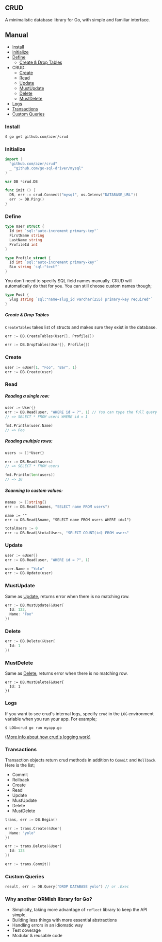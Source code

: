## CRUD

A minimalistic database library for Go, with simple and familiar interface.

## Manual

* [Install](#install)
* [Initialize](#initialize)
* [Define](#define)
  * [Create & Drop Tables](#create-drop--tables)
* CRUD:
  * [Create](#create)
  * [Read](#read)
  * [Update](#update)
  * [MustUpdate](#mustupdate)
  * [Delete](#delete)
  * [MustDelete](#mustdelete)
* [Logs](#logs)
* [Transactions](#transactions)
* [Custom Queries](#custom-queries)

### Install

```bash
$ go get github.com/azer/crud
```

### Initialize

```go
import (
  "github.com/azer/crud"
  _ "github.com/go-sql-driver/mysql"
)

var DB *crud.DB

func init () {
  DB, err := crud.Connect("mysql", os.Getenv("DATABASE_URL"))
  err := DB.Ping()
}
```

### Define

```go
type User struct {
  Id int `sql:"auto-increment primary-key"`
  FirstName string
  LastName string
  ProfileId int
}

type Profile struct {
  Id int `sql:"auto-increment primary-key"`
  Bio string `sql:"text"`
}
```

You don't need to specify SQL field names manually. CRUD will automatically do that for you. You can still choose custom names though;

```go
type Post {
  Slug string `sql:"name=slug_id varchar(255) primary-key required"`
}
```

##### Create & Drop Tables

`CreateTables` takes list of structs and makes sure they exist in the database.

```go
err := DB.CreateTables(User{}, Profile{})

err := DB.DropTables(User{}, Profile{})
```

### Create

```go
user := &User{1, "Foo", "Bar", 1}
err := DB.Create(user)
```

### Read

##### Reading a single row:

```go
user := User{}
err := DB.Read(user, "WHERE id = ?", 1) // You can type the full query if preferred.
// => SELECT * FROM users WHERE id = 1

fmt.Println(user.Name)
// => Foo
```

##### Reading multiple rows:

```go
users := []*User{}

err := DB.Read(&users)
// => SELECT * FROM users

fmt.Println(len(users))
// => 10
```

##### Scanning to custom values:

```go
names := []string{}
err := DB.Read(&names, "SELECT name FROM users")
```

```
name := ""
err := DB.Read(&name, "SELECT name FROM users WHERE id=1")
```

```go
totalUsers := 0
err := DB.Read(&totalUsers, "SELECT COUNT(id) FROM users"
```

### Update

```go
user := &User{}
err := DB.Read(user, "WHERE id = ?", 1)

user.Name = "Yolo"
err := DB.Update(user)
```

### MustUpdate

Same as [Update](#update), returns error when there is no matching row.

```go
err := DB.MustUpdate(&User{
  Id: 123,
  Name: "Foo"
})
```

### Delete

```go
err := DB.Delete(&User{
  Id: 1
})
```

### MustDelete

Same as [Delete](#delete), returns error when there is no matching row.

```
err := DB.MustDelete(&User{
  Id: 1
})
```

### Logs

If you want to see crud's internal logs, specify `crud` in the `LOG` environment variable when you run your app. For example;

```
$ LOG=crud go run myapp.go
```

[(More info about how crud's logging work)](http://github.com/azer/logger)

### Transactions

Transaction objects return crud methods in addition to `Commit` and `Rollback`. Here is the list;

* Commit
* Rollback
* Create
* Read
* Update
* MustUpdate
* Delete
* MustDelete

```go
trans, err := DB.Begin()

err := trans.Create(&User{
  Name: "yolo"
})

err := trans.Delete(&User{
  Id: 123
})

err := trans.Commit()
```

### Custom Queries

````go
result, err := DB.Query("DROP DATABASE yolo") // or .Exec
````

### Why another ORMish library for Go?

* Simplicity, taking more advantage of `reflect` library to keep the API simple.
* Building less things with more essential abstractions
* Handling errors in an idiomatic way
* Test coverage
* Modular & reusable code
